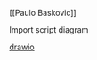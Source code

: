 [[Paulo Baskovic]]

Import script diagram 

[drawio](https://app.diagrams.net/#G1VozH2Q-expYzdGsCx8lbINMQGHrbAjQ6#%7B%22pageId%22%3A%22WGj38Fx31ANK3V16JsPM%22%7D)
